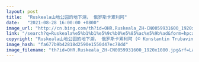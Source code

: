 ```yaml
---
layout: post
title:  "Ruskeala山地公园的地下湖， 俄罗斯卡累利阿"
date:   "2021-08-28 16:00:00 +0800"
image_url: "http://cn.bing.com/th?id=OHR.Ruskeala_ZH-CN0059931600_1920x1080.jpg&rf=LaDigue_1920x1080.jpg&pid=hp"
link: "/search?q=Ruskeala%e5%b1%b1%e5%9c%b0%e5%85%ac%e5%9b%ad&form=hpcapt&mkt=zh-cn"
copyright: "Ruskeala山地公园的地下湖， 俄罗斯卡累利阿 (© Konstantin Trubavin/Offset by Shutterstock)"
image_hash: "fa677b9b42818d2590e1550d47ec78dd"
image_filename: "th?id=OHR.Ruskeala_ZH-CN0059931600_1920x1080.jpg&rf=LaDigue_1920x1080.jpg&pid=hp"
---
```

